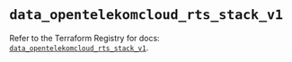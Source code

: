 # `data_opentelekomcloud_rts_stack_v1`

Refer to the Terraform Registry for docs: [`data_opentelekomcloud_rts_stack_v1`](https://registry.terraform.io/providers/opentelekomcloud/opentelekomcloud/1.36.46/docs/data-sources/rts_stack_v1).
